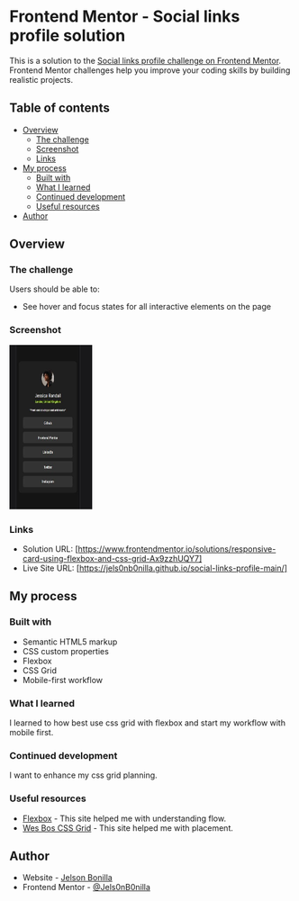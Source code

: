 # Frontend Mentor - Social links profile solution

This is a solution to the [Social links profile challenge on Frontend Mentor](https://www.frontendmentor.io/challenges/social-links-profile-UG32l9m6dQ). Frontend Mentor challenges help you improve your coding skills by building realistic projects.

## Table of contents

- [Overview](#overview)
  - [The challenge](#the-challenge)
  - [Screenshot](#screenshot)
  - [Links](#links)
- [My process](#my-process)
  - [Built with](#built-with)
  - [What I learned](#what-i-learned)
  - [Continued development](#continued-development)
  - [Useful resources](#useful-resources)
- [Author](#author)

## Overview

### The challenge

Users should be able to:

- See hover and focus states for all interactive elements on the page

### Screenshot

<img src="/screenshot.JPG" width="147px" height="292px">

### Links

- Solution URL: [https://www.frontendmentor.io/solutions/responsive-card-using-flexbox-and-css-grid-Ax9zzhUQY7]
- Live Site URL: [https://jels0nb0nilla.github.io/social-links-profile-main/]

## My process

### Built with

- Semantic HTML5 markup
- CSS custom properties
- Flexbox
- CSS Grid
- Mobile-first workflow

### What I learned

I learned to how best use css grid with flexbox and start my workflow with mobile first.

### Continued development

I want to enhance my css grid planning.

### Useful resources

- [Flexbox](https://css-tricks.com/snippets/css/a-guide-to-flexbox/) - This site helped me with understanding flow.
- [Wes Bos CSS Grid](https://cssgrid.io/) - This site helped me with placement.

## Author

- Website - [Jelson Bonilla](https://jelson-social-links-profile-main.netlify.app/)
- Frontend Mentor - [@Jels0nB0nilla](https://www.frontendmentor.io/profile/Jels0nB0nilla)
